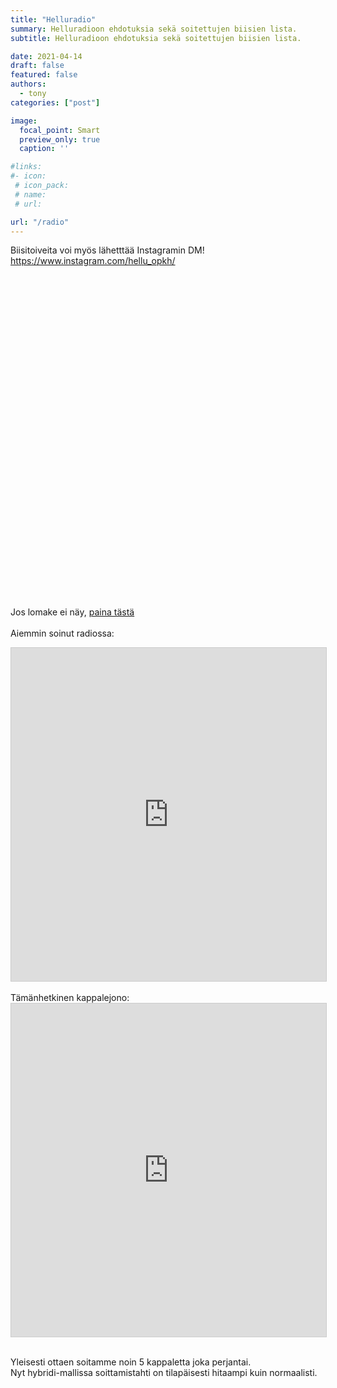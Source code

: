 ```yaml
---
title: "Helluradio"
summary: Helluradioon ehdotuksia sekä soitettujen biisien lista.
subtitle: Helluradioon ehdotuksia sekä soitettujen biisien lista.

date: 2021-04-14
draft: false
featured: false
authors:
  - tony
categories: ["post"]

image:
  focal_point: Smart
  preview_only: true
  caption: ''

#links:
#- icon: 
 # icon_pack: 
 # name: 
 # url: 

url: "/radio"
---
```

Biisitoiveita voi myös lähetttää Instagramin DM! https://www.instagram.com/hellu_opkh/

<br>

<div class="typeform-widget" data-url="https://form.typeform.com/to/NhRUggSG?typeform-medium=embed-snippet" style="width: 100%; height: 500px;"></div> <script> (function() { var qs,js,q,s,d=document, gi=d.getElementById, ce=d.createElement, gt=d.getElementsByTagName, id="typef_orm", b="https://embed.typeform.com/"; if(!gi.call(d,id)) { js=ce.call(d,"script"); js.id=id; js.src=b+"embed.js"; q=gt.call(d,"script")[0]; q.parentNode.insertBefore(js,q) } })() </script>

Jos lomake ei näy, [paina tästä](https://opkh.typeform.com/to/NhRUggSG)
<br>
<br>
Aiemmin soinut radiossa:
<iframe class="airtable-embed" src="https://airtable.com/embed/shrQ32Xsuo3lijWSP?backgroundColor=orange&layout=card" frameborder="0" onmousewheel="" width="100%" height="533" style="background: transparent; border: 1px solid #ccc;"></iframe>
<br>
<br>
Tämänhetkinen kappalejono:
<iframe class="airtable-embed" src="https://airtable.com/embed/shr4F456wRiIzxN2R?backgroundColor=orange&layout=card" frameborder="0" onmousewheel="" width="100%" height="533" style="background: transparent; border: 1px solid #ccc;"></iframe>
<br>
<br>

Yleisesti ottaen soitamme noin 5 kappaletta joka perjantai.  
Nyt hybridi-mallissa soittamistahti on tilapäisesti hitaampi kuin normaalisti.